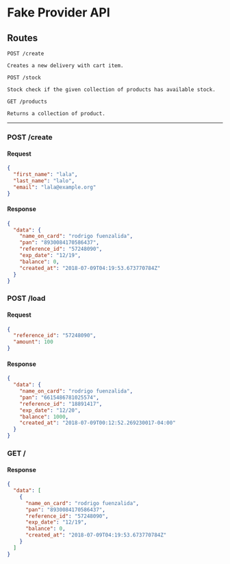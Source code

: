 # Fake Provider API

## Routes

```
POST /create

Creates a new delivery with cart item.

POST /stock

Stock check if the given collection of products has available stock.

GET /products

Returns a collection of product.
```

---

### POST /create

#### Request

```json
{
  "first_name": "lala",
  "last_name": "lalo",
  "email": "lala@example.org"
}
```

#### Response

```json
{
  "data": {
    "name_on_card": "rodrigo fuenzalida",
    "pan": "8930084170586437",
    "reference_id": "57248090",
    "exp_date": "12/19",
    "balance": 0,
    "created_at": "2018-07-09T04:19:53.673770784Z"
  }
}
```

### POST /load

#### Request

```json
{
  "reference_id": "57248090",
  "amount": 100
}
```

#### Response

```json
{
  "data": {
    "name_on_card": "rodrigo fuenzalida",
    "pan": "6615486781025574",
    "reference_id": "18891417",
    "exp_date": "12/20",
    "balance": 1000,
    "created_at": "2018-07-09T00:12:52.269230017-04:00"
  }
}
```

### GET /

#### Response

```json
{
  "data": [
    {
      "name_on_card": "rodrigo fuenzalida",
      "pan": "8930084170586437",
      "reference_id": "57248090",
      "exp_date": "12/19",
      "balance": 0,
      "created_at": "2018-07-09T04:19:53.673770784Z"
    }
  ]
}
```
